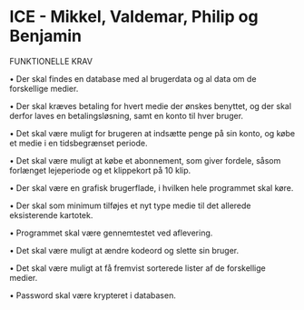 # ICE - Mikkel, Valdemar, Philip og Benjamin

FUNKTIONELLE KRAV

•	Der skal findes en database med al brugerdata og al data om de forskellige medier.

•	Der skal kræves betaling for hvert medie der ønskes benyttet, og der skal derfor laves en betalingsløsning, samt en konto til hver bruger.

•	Det skal være muligt for brugeren at indsætte penge på sin konto, og købe et medie i en tidsbegrænset periode.

•	Det skal være muligt at købe et abonnement, som giver fordele, såsom forlænget lejeperiode og et klippekort på 10 klip.

•	Der skal være en grafisk brugerflade, i hvilken hele programmet skal køre.

•	Der skal som minimum tilføjes et nyt type medie til det allerede eksisterende kartotek.

•	Programmet skal være gennemtestet ved aflevering.

•	Det skal være muligt at ændre kodeord og slette sin bruger.

•	Det skal være muligt at få fremvist sorterede lister af de forskellige medier.

•	Password skal være krypteret i databasen. 
